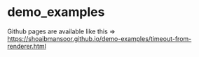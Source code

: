 # demo_examples

Github pages are available like this => https://shoaibmansoor.github.io/demo-examples/timeout-from-renderer.html